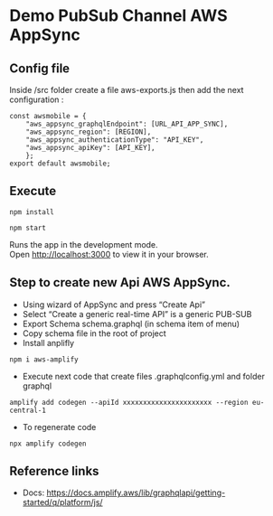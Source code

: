 # Demo PubSub Channel AWS AppSync


## Config file  

Inside /src folder create a file aws-exports.js then add the next configuration :

```
const awsmobile = {
    "aws_appsync_graphqlEndpoint": [URL_API_APP_SYNC],
    "aws_appsync_region": [REGION],
    "aws_appsync_authenticationType": "API_KEY",
    "aws_appsync_apiKey": [API_KEY],
    };
export default awsmobile;
```

## Execute 

```
npm install
```

```
npm start
```

Runs the app in the development mode.\
Open [http://localhost:3000](http://localhost:3000) to view it in your browser.


## Step to create new Api AWS AppSync. 

- Using wizard of AppSync and press “Create Api”
- Select “Create a generic real-time API” is a generic PUB-SUB
- Export Schema schema.graphql (in schema item of menu)
- Copy schema file in the root of project
- Install anplifly 
```
npm i aws-amplify
``` 
- Execute next code that create files .graphqlconfig.yml and folder graphql
```
amplify add codegen --apiId xxxxxxxxxxxxxxxxxxxxxx --region eu-central-1
```
- To regenerate code 
```
npx amplify codegen
```


## Reference links  
- Docs: https://docs.amplify.aws/lib/graphqlapi/getting-started/q/platform/js/
